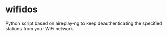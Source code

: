 # wifidos
Python script based on aireplay-ng to keep deauthenticating the specified stations from your WiFi network. 
